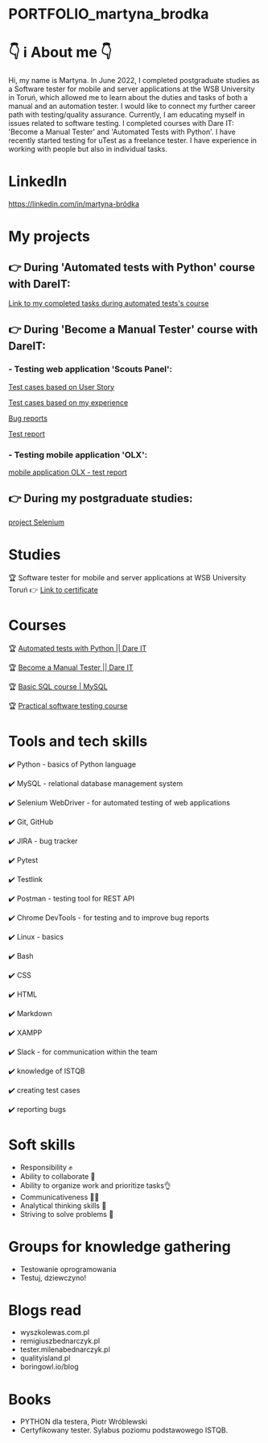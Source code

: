 # PORTFOLIO_martyna_brodka

#  👇 ℹ️ About me 👇
  Hi, my name is Martyna. In June 2022, I completed postgraduate studies as a Software tester for mobile and server applications at the WSB University in Toruń, which allowed me to learn about the duties and tasks of both a manual and an automation tester. I would like to connect my further career path with testing/quality assurance. Currently, I am educating myself in issues related to software testing. I completed courses with Dare IT: 'Become a Manual Tester' and 'Automated Tests with Python'. I have recently started testing for uTest as a freelance tester. I have experience in working with people but also in individual tasks.
  
# LinkedIn
https://linkedin.com/in/martyna-bródka

# My projects
  ## 👉 During 'Automated tests with Python' course with DareIT:
  [Link to my completed tasks during automated tests's course](https://github.com/martynabrodka/challenge2_automat_portfolio_martyna.git)

  ## 👉 During 'Become a Manual Tester' course with DareIT:
  
  ### - Testing web application 'Scouts Panel':
  
  [Test cases based on User Story](https://docs.google.com/spreadsheets/d/17wW2EmyXQof2-13uWYF5mfNGfczgWw1K5h5nRc2g9DA/edit?usp=share_link)
  
  [Test cases based on my experience](https://docs.google.com/spreadsheets/d/1qhqq7gvB1-uo2Hk41foYMNccAh6UfEV9Ui-XiaKFGCY/edit?usp=share_link)
   
  [Bug reports](https://docs.google.com/spreadsheets/d/1haXh73EnlIF2jbQ_I6-51CpYrvwtagGsznB-xxmbrRk/edit?usp=share_link)
      
  [Test report](https://docs.google.com/spreadsheets/d/1jttRvw_sA15w4ZhtyLvgy9YZXiXuAco_H5eXO2VMW-I/edit?usp=share_link)
    
  ### - Testing mobile application 'OLX': 
  
  [mobile application OLX - test report](https://docs.google.com/spreadsheets/d/11Pi6VLGrnI0tyeVno8IfymIVcD4892X5/edit#gid=1470010360)
 
  ## 👉 During my postgraduate studies:
  
  [project Selenium](https://github.com/martynabrodka/Projekt_Selenium.git)
  
# Studies
  🏆 Software tester for mobile and server applications at WSB University Toruń 👉 [Link to certificate](https://drive.google.com/file/d/1e9S7-laob5k6cgleQRoNBr2wxiHCjslJ/view?usp=drive_link)
  
# Courses
  🏆 [Automated tests with Python || Dare IT](https://drive.google.com/file/d/1-1RabzKm4C3Ob6nF7_wdYu-xSFHFM9v7/view?usp=drive_link)

  🏆 [Become a Manual Tester || Dare IT](https://drive.google.com/file/d/1oSd7AEq_ZMOrGupyfU07lojI8zEwiPZT/view?usp=drive_link)
  
  🏆 [Basic SQL course | MySQL](https://www.udemy.com/certificate/UC-dc488f60-aefc-4b20-b701-d3a6e8ed1d8a/)
  
  🏆 [Practical software testing course](https://ude.my/UC-2c68ad30-c734-4631-88b4-4af133344137)
  
# Tools and tech skills
  ✔️ Python - basics of Python language
  
  ✔️ MySQL - relational database management system
  
  ✔️ Selenium WebDriver - for automated testing of web applications
  
  ✔️ Git, GitHub
  
  ✔️ JIRA - bug tracker
  
  ✔️ Pytest
  
  ✔️ Testlink
  
  ✔️ Postman - testing tool for REST API
  
  ✔️ Chrome DevTools - for testing and to improve bug reports
  
  ✔️ Linux - basics
  
  ✔️ Bash
  
  ✔️ CSS
  
  ✔️ HTML
  
  ✔️ Markdown
  
  ✔️ XAMPP
  
  ✔️ Slack - for communication within the team
  
  ✔️ knowledge of ISTQB
  
  ✔️ creating test cases
  
  ✔️ reporting bugs
  
# Soft skills
  - Responsibility ✊
  - Ability to collaborate 🤝
  - Ability to organize work and prioritize tasks👌
  - Communicativeness 🫱🫲
  - Analytical thinking skills 🧠
  - Striving to solve problems 💪

# Groups for knowledge gathering
  - Testowanie oprogramowania
  - Testuj, dziewczyno!
 
# Blogs read
  - wyszkolewas.com.pl
  - remigiuszbednarczyk.pl
  - tester.milenabednarczyk.pl
  - qualityisland.pl
  - boringowl.io/blog

# Books
  - PYTHON dla testera, Piotr Wróblewski
  - Certyfikowany tester. Sylabus poziomu podstawowego ISTQB.
  
